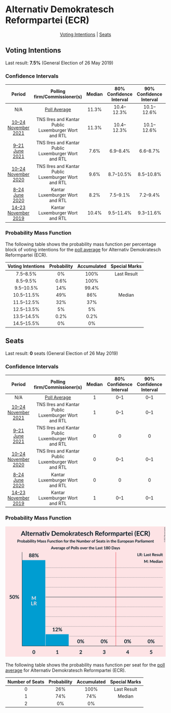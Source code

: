 # Alternativ Demokratesch Reformpartei (ECR)

<p align="center"><a href="#voting-intentions">Voting Intentions</a> | <a href="#seats">Seats</a></p>

## Voting Intentions

Last result: **7.5%** (General Election of 26 May 2019)

### Confidence Intervals

| Period     | Polling firm/Commissioner(s) | Median | 80% Confidence Interval | 90% Confidence Interval | 95% Confidence Interval | 99% Confidence Interval |
|:----------:|:----------------:|:-----------:|:-----------------------:|:-----------------------:|:-----------------------:|:-----------------------:|
| N/A | [Poll Average](average.html) | 11.3% | 10.4–12.3% | 10.1–12.6% | 9.9–12.8% | 9.5–13.3% |
| [10–24 November 2021](2021-11-24-TNSIlresandKantarPublic.html) | TNS Ilres and Kantar Public <br> Luxemburger Wort and RTL | 11.3% | 10.4–12.3% | 10.1–12.6% | 9.9–12.8% | 9.5–13.3% |
| [9–21 June 2021](2021-06-21-TNSIlresandKantarPublic.html) | TNS Ilres and Kantar Public <br> Luxemburger Wort and RTL | 7.6% | 6.9–8.4% | 6.6–8.7% | 6.5–8.9% | 6.1–9.3% |
| [10–24 November 2020](2020-11-24-TNSIlresandKantarPublic.html) | TNS Ilres and Kantar Public <br> Luxemburger Wort and RTL | 9.6% | 8.7–10.5% | 8.5–10.8% | 8.3–11.0% | 7.9–11.5% |
| [8–24 June 2020](2020-06-24-Kantar.html) | Kantar <br> Luxemburger Wort and RTL | 8.2% | 7.5–9.1% | 7.2–9.4% | 7.0–9.6% | 6.7–10.0% |
| [14–23 November 2019](2019-11-23-Kantar.html) | Kantar <br> Luxemburger Wort and RTL | 10.4% | 9.5–11.4% | 9.3–11.6% | 9.1–11.9% | 8.7–12.3% |

### Probability Mass Function

The following table shows the probability mass function per percentage block of voting intentions for the [poll average](average.html) for Alternativ Demokratesch Reformpartei (ECR).

| Voting Intentions | Probability | Accumulated | Special Marks |
|:-----------------:|:-----------:|:-----------:|:-------------:|
| 7.5–8.5% | 0% | 100% | Last Result |
| 8.5–9.5% | 0.6% | 100% |  |
| 9.5–10.5% | 14% | 99.4% |  |
| 10.5–11.5% | 49% | 86% | Median |
| 11.5–12.5% | 32% | 37% |  |
| 12.5–13.5% | 5% | 5% |  |
| 13.5–14.5% | 0.2% | 0.2% |  |
| 14.5–15.5% | 0% | 0% |  |


## Seats

Last result: **0** seats (General Election of 26 May 2019)

### Confidence Intervals

| Period     | Polling firm/Commissioner(s) | Median | 80% Confidence Interval | 90% Confidence Interval | 95% Confidence Interval | 99% Confidence Interval |
|:----------:|:----------------:|:------:|:-----------------------:|:-----------------------:|:-----------------------:|:-----------------------:|
| N/A | [Poll Average](average.html) | 1 | 0–1 | 0–1 | 0–1 | 0–1 |
| [10–24 November 2021](2021-11-24-TNSIlresandKantarPublic.html) | TNS Ilres and Kantar Public <br> Luxemburger Wort and RTL | 1 | 0–1 | 0–1 | 0–1 | 0–1 |
| [9–21 June 2021](2021-06-21-TNSIlresandKantarPublic.html) | TNS Ilres and Kantar Public <br> Luxemburger Wort and RTL | 0 | 0 | 0 | 0 | 0 |
| [10–24 November 2020](2020-11-24-TNSIlresandKantarPublic.html) | TNS Ilres and Kantar Public <br> Luxemburger Wort and RTL | 0 | 0–1 | 0–1 | 0–1 | 0–1 |
| [8–24 June 2020](2020-06-24-Kantar.html) | Kantar <br> Luxemburger Wort and RTL | 0 | 0 | 0 | 0 | 0–1 |
| [14–23 November 2019](2019-11-23-Kantar.html) | Kantar <br> Luxemburger Wort and RTL | 1 | 0–1 | 0–1 | 0–1 | 0–1 |

### Probability Mass Function

![Graph with seats probability mass function not yet produced](average-seats-pmf-alternativdemokrateschreformparteiecr.png "Seats Probability Mass Function")

The following table shows the probability mass function per seat for the [poll average](average.html) for Alternativ Demokratesch Reformpartei (ECR).

| Number of Seats | Probability | Accumulated | Special Marks |
|:---------------:|:-----------:|:-----------:|:-------------:|
| 0 | 26% | 100% | Last Result |
| 1 | 74% | 74% | Median |
| 2 | 0% | 0% |  |



